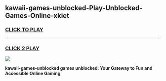 
## kawaii-games-unblocked-Play-Unblocked-Games-Online-xkiet
<h3>
<a href="https://premium76.site?title=kawaii-games-unblocked&ref=25A">CLICK TO PLAY</a></h3>
<hr>

<h3>
<a href="https://premium76.site?title=kawaii-games-unblocked&ref=25A">CLICK 2 PLAY</a>
  
</h3>

<a href="https://premium76.site?title=kawaii-games-unblocked&ref=25A"><img src="https://clearcache.store/games.png"></a>


**kawaii-games-unblocked games unblocked: Your Gateway to Fun and Accessible Online Gaming**

